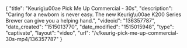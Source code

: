 {
    "title": "Keurig\u00ae Pick Me Up Commercial - 30s",
    "description": "Caring for a newborn is never easy. The new Keurig\u00ae K200 Series Brewer can give you a helping hand.",
    "videoid": "136357787",
    "date_created": "1515013770",
    "date_modified": "1515015948",
    "type": "captivate",
    "layout": "video",
    "url": "\/v\/keurig-pick-me-up-commercial-30s-mp4\/136357787"
}